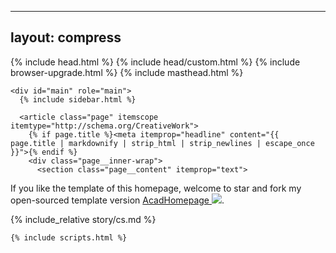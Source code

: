 

---
layout: compress
---

<!doctype html>
<html lang="en" class="no-js">
  <head>
    {% include head.html %}
    {% include head/custom.html %}
  </head>

  <body>
    {% include browser-upgrade.html %}
    {% include masthead.html %}

    <div id="main" role="main">
      {% include sidebar.html %}
    
      <article class="page" itemscope itemtype="http://schema.org/CreativeWork">
        {% if page.title %}<meta itemprop="headline" content="{{ page.title | markdownify | strip_html | strip_newlines | escape_once }}">{% endif %}
        <div class="page__inner-wrap">
          <section class="page__content" itemprop="text">
If you like the template of this homepage, welcome to star and fork my open-sourced template version [AcadHomepage ![](https://img.shields.io/github/stars/RayeRen/acad-homepage.github.io?style=social)](https://github.com/RayeRen/acad-homepage.github.io).
<!-- excerpt: ""-->

{% include_relative story/cs.md %}
          </section>
        </div>
      </article>
    </div>

    {% include scripts.html %}

  </body>
</html>
